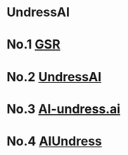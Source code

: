 # UndressAI
 
 # No.1 [GSR](https://uvw.pse.is/86d8an)
 
 # No.2 [UndressAI](https://uvw.pse.is/86d8an)
 
 # No.3 [AI-undress.ai](https://uvw.pse.is/86d8an)
 
 # No.4 [AIUndress](https://uvw.pse.is/86d8an)
